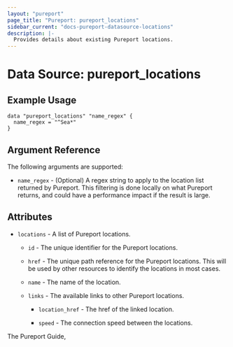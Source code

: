 ```yaml
---
layout: "pureport"
page_title: "Pureport: pureport_locations"
sidebar_current: "docs-pureport-datasource-locations"
description: |-
  Provides details about existing Pureport locations.
---
```


# Data Source: pureport\_locations

## Example Usage

```hcl
data "pureport_locations" "name_regex" {
  name_regex = "^Sea*"
}
```

## Argument Reference

The following arguments are supported:

* `name_regex` - (Optional) A regex string to apply to the location list returned by Pureport. This
  filtering is done locally on what Pureport returns, and could have a performance impact if the
  result is large.

## Attributes

* `locations` - A list of Pureport locations.

    * `id` - The unique identifier for the Pureport locations.

    * `href` - The unique path reference for the Pureport locations. This will be used by other resources to identify the locations in most cases.

    * `name` - The name of the location.

    * `links` - The available links to other Pureport locations.

        * `location_href` - The href of the linked location.

        * `speed` - The connection speed between the locations.

The Pureport Guide, []()
